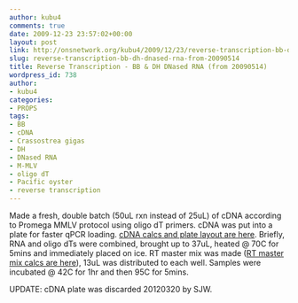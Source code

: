 ```yaml
---
author: kubu4
comments: true
date: 2009-12-23 23:57:02+00:00
layout: post
link: http://onsnetwork.org/kubu4/2009/12/23/reverse-transcription-bb-dh-dnased-rna-from-20090514/
slug: reverse-transcription-bb-dh-dnased-rna-from-20090514
title: Reverse Transcription - BB & DH DNased RNA (from 20090514)
wordpress_id: 738
author:
- kubu4
categories:
- PROPS
tags:
- BB
- cDNA
- Crassostrea gigas
- DH
- DNased RNA
- M-MLV
- oligo dT
- Pacific oyster
- reverse transcription
---
```


Made a fresh, double batch (50uL rxn instead of 25uL) of cDNA according to Promega MMLV protocol using oligo dT primers. cDNA was put into a plate for faster qPCR loading. [cDNA calcs and plate layout are here](https://spreadsheets.google.com/ccc?key=0AmS_90rPaQMzdFVBS3FUQy12a1ZMekZ4OC1vTnA2aGc&hl=en). Briefly, RNA and oligo dTs were combined, brought up to 37uL, heated @ 70C for 5mins and immediately placed on ice. RT master mix was made ([RT master mix calcs are here](http://eagle.fish.washington.edu/Arabidopsis/Notebook%20Workup%20Files/20091223-01.jpg)), 13uL was distributed to each well. Samples were incubated @ 42C for 1hr and then 95C for 5mins.

UPDATE: cDNA plate was discarded 20120320 by SJW.
